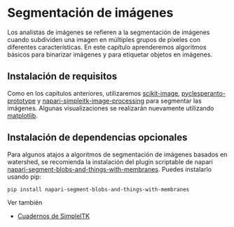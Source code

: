 # Segmentación de imágenes

Los analistas de imágenes se refieren a la segmentación de imágenes cuando subdividen una imagen en múltiples grupos de píxeles con diferentes características. En este capítulo aprenderemos algoritmos básicos para binarizar imágenes y para etiquetar objetos en imágenes.

## Instalación de requisitos

Como en los capítulos anteriores, utilizaremos [scikit-image](https://scikit-image.org/), [pyclesperanto-prototype](https://github.com/clEsperanto/pyclesperanto_prototype) y [napari-simpleitk-image-processing](https://github.com/haesleinhuepf/napari-simpleitk-image-processing) para segmentar las imágenes. Algunas visualizaciones se realizarán nuevamente utilizando [matplotlib](https://matplotlib.org/).

## Instalación de dependencias opcionales

Para algunos atajos a algoritmos de segmentación de imágenes basados en watershed, se recomienda la instalación del plugin scriptable de napari [napari-segment-blobs-and-things-with-membranes](https://github.com/haesleinhuepf/napari-segment-blobs-and-things-with-membranes). Puedes instalarlo usando pip:

```
pip install napari-segment-blobs-and-things-with-membranes
```

Ver también
* [Cuadernos de SimpleITK](https://github.com/InsightSoftwareConsortium/SimpleITK-Notebooks)